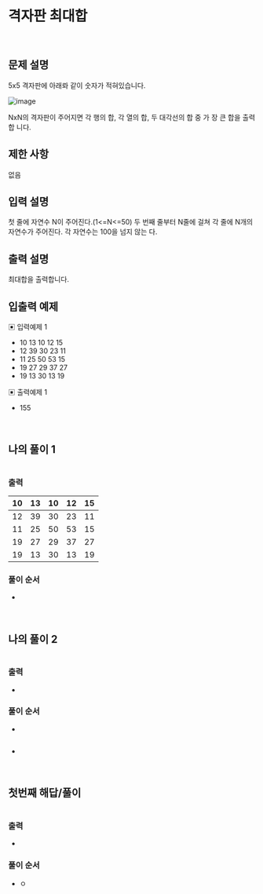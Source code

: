 # 격자판 최대합

</br>

## 문제 설명

5x5 격자판에 아래롸 같이 숫자가 적혀있습니다.

![image](https://user-images.githubusercontent.com/53133662/166461435-50582bfe-32ca-4204-82f9-3ffdf928bfc4.png)

NxN의 격자판이 주어지면 각 행의 합, 각 열의 합, 두 대각선의 합 중 가 장 큰 합을 출력합 니다.

## 제한 사항

없음

## 입력 설명

첫 줄에 자연수 N이 주어진다.(1<=N<=50)
두 번째 줄부터 N줄에 걸쳐 각 줄에 N개의 자연수가 주어진다. 각 자연수는 100을 넘지 않는 다.

## 출력 설명

최대합을 출력합니다.

## 입출력 예제

▣ 입력예제 1

- 10 13 10 12 15
- 12 39 30 23 11
- 11 25 50 53 15
- 19 27 29 37 27
- 19 13 30 13 19

▣ 출력예제 1

- 155

</br>

## 나의 풀이 1

```js

```

### 출력

| 10  | 13  | 10  | 12  | 15  |
| :-: | :-: | :-: | :-: | :-: |
| 12  | 39  | 30  | 23  | 11  |
| 11  | 25  | 50  | 53  | 15  |
| 19  | 27  | 29  | 37  | 27  |
| 19  | 13  | 30  | 13  | 19  |

### 풀이 순서

-

</br>

## 나의 풀이 2

```js

```

### 출력

-

### 풀이 순서

-

```js

```

-

</br>

## 첫번째 해답/풀이

```js

```

### 출력

-

### 풀이 순서

- ㅇ

</br>
